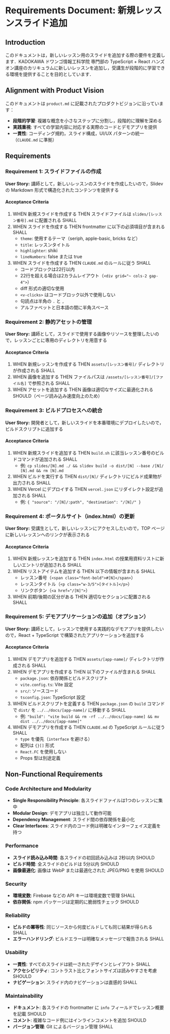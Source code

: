 # Requirements Document: 新規レッスンスライド追加

## Introduction

このドキュメントは，新しいレッスン用のスライドを追加する際の要件を定義します．KADOKAWA ドワンゴ情報工科学院 専門部の TypeScript + React ハンズオン講座のカリキュラムに新しいレッスンを追加し，受講生が段階的に学習できる環境を提供することを目的としています．

## Alignment with Product Vision

このドキュメントは `product.md` に記載されたプロダクトビジョンに沿っています：
- **段階的学習**: 複雑な概念を小さなステップに分割し，段階的に理解を深める
- **実践重視**: すべての学習内容に対応する実際のコードとデモアプリを提供
- **一貫性**: コーディング規約，スライド構成，UI/UX パターンの統一（`CLAUDE.md` に準拠）

## Requirements

### Requirement 1: スライドファイルの作成

**User Story:** 講師として，新しいレッスンのスライドを作成したいので，Slidev の Markdown 形式で構造化されたコンテンツを提供する

#### Acceptance Criteria

1. WHEN 新規スライドを作成する THEN スライドファイルは `slides/[レッスン番号].md` に配置される SHALL
2. WHEN スライドを作成する THEN frontmatter に以下の必須項目が含まれる SHALL
   - `theme`: 使用するテーマ（seriph, apple-basic, bricks など）
   - `title`: レッスンタイトル
   - `highlighter`: shiki
   - `lineNumbers`: false または true
3. WHEN スライドを作成する THEN `CLAUDE.md` のルールに従う SHALL
   - コードブロックは22行以内
   - 22行を超える場合は2カラムレイアウト（`<div grid="~ cols-2 gap-4">`）
   - diff 形式の適切な使用
   - `<v-clicks>` はコードブロック以外で使用しない
   - 句読点は半角の `.` と `,`
   - アルファベットと日本語の間に半角スペース

### Requirement 2: 静的アセットの管理

**User Story:** 講師として，スライドで使用する画像やリソースを整理したいので，レッスンごとに専用のディレクトリを用意する

#### Acceptance Criteria

1. WHEN 新規レッスンを作成する THEN `assets/[レッスン番号]/` ディレクトリが作成される SHALL
2. WHEN 画像を追加する THEN ファイルパスは `/assets/[レッスン番号]/[ファイル名]` で参照される SHALL
3. WHEN アセットを追加する THEN 画像は適切なサイズに最適化される SHOULD（ページ読み込み速度向上のため）

### Requirement 3: ビルドプロセスへの統合

**User Story:** 開発者として，新しいスライドを本番環境にデプロイしたいので，ビルドスクリプトに追加する

#### Acceptance Criteria

1. WHEN 新規スライドを追加する THEN `build.sh` に該当レッスン番号のビルドコマンドが追加される SHALL
   - 例: `cp slides/[N].md ./ && slidev build -o dist/[N] --base /[N]/ [N].md && rm [N].md`
2. WHEN ビルドを実行する THEN `dist/[N]/` ディレクトリにビルド成果物が出力される SHALL
3. WHEN Vercel にデプロイする THEN `vercel.json` にリダイレクト設定が追加される SHALL
   - 例: `{ "source": "/[N]/:path", "destination": "/[N]/" }`

### Requirement 4: ポータルサイト（index.html）の更新

**User Story:** 受講生として，新しいレッスンにアクセスしたいので，TOP ページに新しいレッスンへのリンクが表示される

#### Acceptance Criteria

1. WHEN 新規レッスンを追加する THEN `index.html` の授業用資料リストに新しいエントリが追加される SHALL
2. WHEN リストアイテムを追加する THEN 以下の情報が含まれる SHALL
   - レッスン番号（`<span class="font-bold">#[N]</span>`）
   - レッスンタイトル（`<p class="w-3/5">[タイトル]</p>`）
   - リンクボタン（`<a href="/[N]">`）
3. WHEN 前期/後期の区分がある THEN 適切なセクションに配置される SHALL

### Requirement 5: デモアプリケーションの追加（オプション）

**User Story:** 講師として，レッスンで使用する実践的なデモアプリを提供したいので，React + TypeScript で構築されたアプリケーションを追加する

#### Acceptance Criteria

1. WHEN デモアプリを追加する THEN `assets/[app-name]/` ディレクトリが作成される SHALL
2. WHEN デモアプリを作成する THEN 以下のファイルが含まれる SHALL
   - `package.json`: 依存関係とビルドスクリプト
   - `vite.config.ts`: Vite 設定
   - `src/`: ソースコード
   - `tsconfig.json`: TypeScript 設定
3. WHEN ビルドスクリプトを定義する THEN `package.json` の `build` コマンドで `dist/` を `../../docs/[app-name]/` に移動する SHALL
   - 例: `"build": "vite build && rm -rf ../../docs/[app-name] && mv dist ../../docs/[app-name]"`
4. WHEN デモアプリを作成する THEN `CLAUDE.md` の TypeScript ルールに従う SHALL
   - `type` を優先（`interface` を避ける）
   - 配列は `{}[]` 形式
   - `React.FC` を使用しない
   - Props 型は別途定義

## Non-Functional Requirements

### Code Architecture and Modularity
- **Single Responsibility Principle**: 各スライドファイルは1つのレッスンに集中
- **Modular Design**: デモアプリは独立して動作可能
- **Dependency Management**: スライド間の依存関係を最小化
- **Clear Interfaces**: スライド内のコード例は明確なインターフェイス定義を持つ

### Performance
- **スライド読み込み時間**: 各スライドの初回読み込みは 2秒以内 SHOULD
- **ビルド時間**: 全スライドのビルドは 5分以内 SHOULD
- **画像最適化**: 画像は WebP または最適化された JPEG/PNG を使用 SHOULD

### Security
- **環境変数**: Firebase などの API キーは環境変数で管理 SHALL
- **依存関係**: npm パッケージは定期的に脆弱性チェック SHOULD

### Reliability
- **ビルドの冪等性**: 同じソースから何度ビルドしても同じ結果が得られる SHALL
- **エラーハンドリング**: ビルドエラーは明確なメッセージで報告される SHALL

### Usability
- **一貫性**: すべてのスライドは統一されたデザインとレイアウト SHALL
- **アクセシビリティ**: コントラスト比とフォントサイズは読みやすさを考慮 SHOULD
- **ナビゲーション**: スライド内のナビゲーションは直感的 SHALL

### Maintainability
- **ドキュメント**: 各スライドの frontmatter に `info` フィールドでレッスン概要を記載 SHOULD
- **コメント**: 複雑なコード例にはインラインコメントを追加 SHOULD
- **バージョン管理**: Git によるバージョン管理 SHALL
